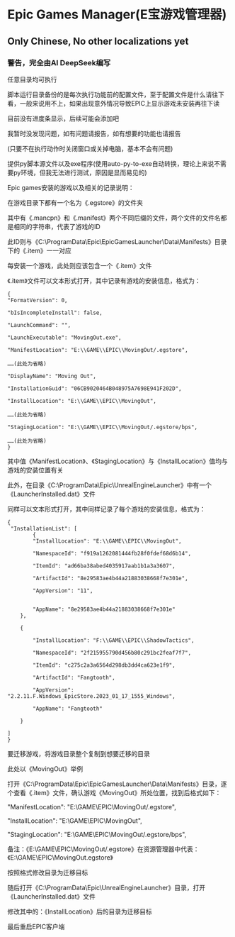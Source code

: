 # Epic Games Manager(E宝游戏管理器)

## Only Chinese, No other localizations yet

### 警告，完全由AI DeepSeek编写

任意目录均可执行

脚本运行目录备份的是每次执行功能前的配置文件，至于配置文件是什么请往下看，一般来说用不上，如果出现意外情况导致EPIC上显示游戏未安装再往下读

目前没有进度条显示，后续可能会添加吧

我暂时没发现问题，如有问题请报告，如有想要的功能也请报告

(只要不在执行动作时关闭窗口或关掉电脑，基本不会有问题)

提供py脚本源文件以及exe程序(使用auto-py-to-exe自动转换，理论上来说不需要py环境，但我无法进行测试，原因是显而易见的)

Epic games安装的游戏以及相关的记录说明：

在游戏目录下都有一个名为《.egstore》的文件夹

其中有《.mancpn》和《.manifest》两个不同后缀的文件，两个文件的文件名都是相同的字符串，代表了游戏的ID

此ID则与《C:\ProgramData\Epic\EpicGamesLauncher\Data\Manifests》目录下的《.item》一一对应

每安装一个游戏，此处则应该包含一个《.item》文件

《.item》文件可以文本形式打开，其中记录有游戏的安装信息，格式为：

```
{
"FormatVersion": 0,    

"bIsIncompleteInstall": false,    

"LaunchCommand": "",    

"LaunchExecutable": "MovingOut.exe",    

"ManifestLocation": "E:\\GAME\\EPIC\\MovingOut/.egstore",    

……(此处为省略)    

"DisplayName": "Moving Out",    

"InstallationGuid": "06CB9020464B048975A7698E941F202D",    

"InstallLocation": "E:\\GAME\\EPIC\\MovingOut",    

……(此处为省略)        

"StagingLocation": "E:\\GAME\\EPIC\\MovingOut/.egstore/bps",    

……(此处为省略)    
}
```

其中值《ManifestLocation》、《StagingLocation》与《InstallLocation》值均与游戏的安装位置有关

此外，在目录《C:\ProgramData\Epic\UnrealEngineLauncher》中有一个《LauncherInstalled.dat》文件

同样可以文本形式打开，其中同样记录了每个游戏的安装信息，格式为：

```
{
 "InstallationList": [
        {
        "InstallLocation": "E:\\GAME\\EPIC\\MovingOut",

        "NamespaceId": "f919a1262081444fb28f0fdef68d6b14",

        "ItemId": "ad66ba38abed4035917aab1b1a3a3607",

        "ArtifactId": "8e29583ae4b44a21883038668f7e301e",

        "AppVersion": "11",


        "AppName": "8e29583ae4b44a21883038668f7e301e"
    },

    {

        "InstallLocation": "F:\\GAME\\EPIC\\ShadowTactics",

        "NamespaceId": "2f215955790d456b80c291bc2feaf7f7",

        "ItemId": "c275c2a3a6564d298db3dd4ca623e1f9",

        "ArtifactId": "Fangtooth",

        "AppVersion": "2.2.11.F.Windows_EpicStore.2023_01_17_1555_Windows",

        "AppName": "Fangtooth"

    }

]
}    
```

要迁移游戏，将游戏目录整个复制到想要迁移的目录

此处以《MovingOut》举例

打开《C:\ProgramData\Epic\EpicGamesLauncher\Data\Manifests》目录，逐个查看《.item》文件，确认游戏《MovingOut》所处位置，找到后格式如下：

"ManifestLocation": "E:\\GAME\\EPIC\\MovingOut/.egstore",

"InstallLocation": "E:\\GAME\\EPIC\\MovingOut",

"StagingLocation": "E:\\GAME\\EPIC\\MovingOut/.egstore/bps",

备注：《E:\\GAME\\EPIC\\MovingOut/.egstore》在资源管理器中代表：《E:\GAME\EPIC\MovingOut\.egstore》

按照格式修改目录为迁移目标

随后打开《C:\ProgramData\Epic\UnrealEngineLauncher》目录，打开《LauncherInstalled.dat》文件

修改其中的：《InstallLocation》后的目录为迁移目标

最后重启EPIC客户端
